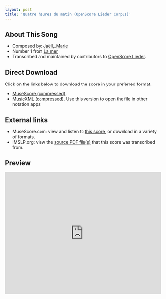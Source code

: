 ```yaml
---
layout: post
title: 'Quatre heures du matin (OpenScore Lieder Corpus)'
---
```


## About This Song

- Composed by: [Jaëll,_Marie](https://fourscoreandmore.org/openscore/lieder/Jaëll,_Marie)
- Number 1 from [La mer](https://fourscoreandmore.org/openscore/lieder/Jaëll,_Marie/La_mer)
- Transcribed and maintained by contributors to [OpenScore Lieder].

[OpenScore Lieder]: https://musescore.com/openscore-lieder-corpus

## Direct Download

Click on the links below to download the score in your preferred format:
- [MuseScore (compressed)](https://github.com/openscore/lieder/blob/main/scores/Jaëll,_Marie/La_mer/1_Quatre_heures_du_matin/lc6153748.mscz?raw=true).
- [MusicXML (compressed)](https://github.com/openscore/lieder/blob/main/scores/Jaëll,_Marie/La_mer/1_Quatre_heures_du_matin/lc6153748.mxl?raw=true). Use this version to open the file in other notation apps.

## External links

- MuseScore.com: view and listen to [this score][MuseScore], or download in a variety of formats.
- IMSLP.org: view the [source PDF file(s)][IMSLP] that this score was transcribed from.

[MuseScore]: https://musescore.com/score/6153748
[IMSLP]: https://imslp.org/wiki/Special:ReverseLookup/624192

## Preview

<iframe width="100%" height="394" src="https://musescore.com/openscore-lieder-corpus/scores/6153748/embed" frameborder="0" allowfullscreen allow="autoplay; fullscreen"></iframe>

